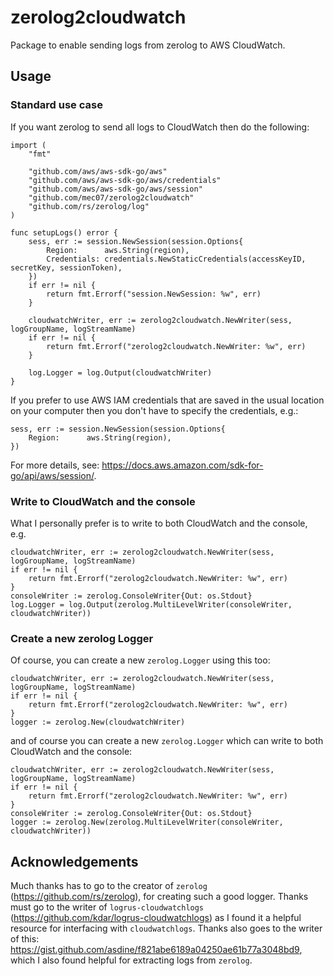 # zerolog2cloudwatch
Package to enable sending logs from zerolog to AWS CloudWatch.

## Usage

### Standard use case
If you want zerolog to send all logs to CloudWatch then do the following:
```
import (
    "fmt"

	"github.com/aws/aws-sdk-go/aws"
	"github.com/aws/aws-sdk-go/aws/credentials"
	"github.com/aws/aws-sdk-go/aws/session"
	"github.com/mec07/zerolog2cloudwatch"
    "github.com/rs/zerolog/log"
)

func setupLogs() error {
    sess, err := session.NewSession(session.Options{
        Region:      aws.String(region),
        Credentials: credentials.NewStaticCredentials(accessKeyID, secretKey, sessionToken),
    })
    if err != nil {
        return fmt.Errorf("session.NewSession: %w", err)
    }

    cloudwatchWriter, err := zerolog2cloudwatch.NewWriter(sess, logGroupName, logStreamName)
    if err != nil {
        return fmt.Errorf("zerolog2cloudwatch.NewWriter: %w", err)
    }

    log.Logger = log.Output(cloudwatchWriter)
}
```
If you prefer to use AWS IAM credentials that are saved in the usual location on your computer then you don't have to specify the credentials, e.g.:
```
sess, err := session.NewSession(session.Options{
    Region:      aws.String(region),
})
```
For more details, see: https://docs.aws.amazon.com/sdk-for-go/api/aws/session/.

### Write to CloudWatch and the console
What I personally prefer is to write to both CloudWatch and the console, e.g.
```
cloudwatchWriter, err := zerolog2cloudwatch.NewWriter(sess, logGroupName, logStreamName)
if err != nil {
    return fmt.Errorf("zerolog2cloudwatch.NewWriter: %w", err)
}
consoleWriter := zerolog.ConsoleWriter{Out: os.Stdout}
log.Logger = log.Output(zerolog.MultiLevelWriter(consoleWriter, cloudwatchWriter))
```

### Create a new zerolog Logger
Of course, you can create a new `zerolog.Logger` using this too:
```
cloudwatchWriter, err := zerolog2cloudwatch.NewWriter(sess, logGroupName, logStreamName)
if err != nil {
    return fmt.Errorf("zerolog2cloudwatch.NewWriter: %w", err)
}
logger := zerolog.New(cloudwatchWriter)
```
and of course you can create a new `zerolog.Logger` which can write to both CloudWatch and the console:
```
cloudwatchWriter, err := zerolog2cloudwatch.NewWriter(sess, logGroupName, logStreamName)
if err != nil {
    return fmt.Errorf("zerolog2cloudwatch.NewWriter: %w", err)
}
consoleWriter := zerolog.ConsoleWriter{Out: os.Stdout}
logger := zerolog.New(zerolog.MultiLevelWriter(consoleWriter, cloudwatchWriter))
```


## Acknowledgements
Much thanks has to go to the creator of `zerolog` (https://github.com/rs/zerolog), for creating such a good logger.
Thanks must go to the writer of `logrus-cloudwatchlogs` (https://github.com/kdar/logrus-cloudwatchlogs) as I found it a helpful resource for interfacing with `cloudwatchlogs`.
Thanks also goes to the writer of this: https://gist.github.com/asdine/f821abe6189a04250ae61b77a3048bd9, which I also found helpful for extracting logs from `zerolog`.